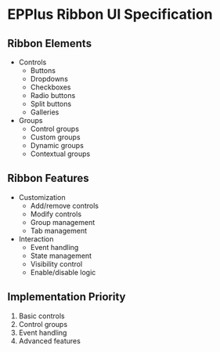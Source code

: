 # EPPlus Ribbon UI Specification

## Ribbon Elements
- Controls
  - Buttons
  - Dropdowns
  - Checkboxes
  - Radio buttons
  - Split buttons
  - Galleries
- Groups
  - Control groups
  - Custom groups
  - Dynamic groups
  - Contextual groups

## Ribbon Features
- Customization
  - Add/remove controls
  - Modify controls
  - Group management
  - Tab management
- Interaction
  - Event handling
  - State management
  - Visibility control
  - Enable/disable logic

## Implementation Priority
1. Basic controls
2. Control groups
3. Event handling
4. Advanced features